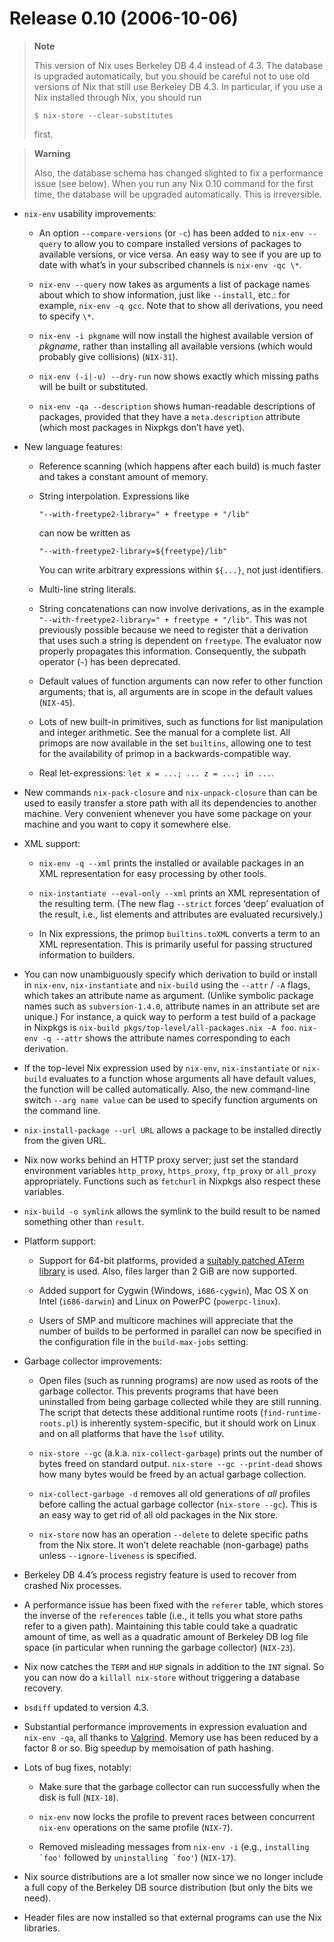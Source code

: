 # Release 0.10 (2006-10-06)

> **Note**
> 
> This version of Nix uses Berkeley DB 4.4 instead of 4.3. The database
> is upgraded automatically, but you should be careful not to use old
> versions of Nix that still use Berkeley DB 4.3. In particular, if you
> use a Nix installed through Nix, you should run
> 
>     $ nix-store --clear-substitutes
> 
> first.

> **Warning**
> 
> Also, the database schema has changed slighted to fix a performance
> issue (see below). When you run any Nix 0.10 command for the first
> time, the database will be upgraded automatically. This is
> irreversible.

  - `nix-env` usability improvements:
    
      - An option `--compare-versions` (or `-c`) has been added to
        `nix-env
                                                        --query` to allow you to compare installed versions of packages
        to available versions, or vice versa. An easy way to see if you
        are up to date with what’s in your subscribed channels is
        `nix-env -qc \*`.
    
      - `nix-env --query` now takes as arguments a list of package names
        about which to show information, just like `--install`, etc.:
        for example, `nix-env -q gcc`. Note that to show all
        derivations, you need to specify `\*`.
    
      - `nix-env -i
                                                        pkgname` will now install the highest available version of
        *pkgname*, rather than installing all available versions (which
        would probably give collisions) (`NIX-31`).
    
      - `nix-env (-i|-u) --dry-run` now shows exactly which missing
        paths will be built or substituted.
    
      - `nix-env -qa --description` shows human-readable descriptions of
        packages, provided that they have a `meta.description` attribute
        (which most packages in Nixpkgs don’t have yet).

  - New language features:
    
      - Reference scanning (which happens after each build) is much
        faster and takes a constant amount of memory.
    
      - String interpolation. Expressions like
        
            "--with-freetype2-library=" + freetype + "/lib"
        
        can now be written as
        
            "--with-freetype2-library=${freetype}/lib"
        
        You can write arbitrary expressions within `${...}`, not just
        identifiers.
    
      - Multi-line string literals.
    
      - String concatenations can now involve derivations, as in the
        example `"--with-freetype2-library="
                                                        + freetype + "/lib"`. This was not previously possible because
        we need to register that a derivation that uses such a string is
        dependent on `freetype`. The evaluator now properly propagates
        this information. Consequently, the subpath operator (`~`) has
        been deprecated.
    
      - Default values of function arguments can now refer to other
        function arguments; that is, all arguments are in scope in the
        default values (`NIX-45`).
    
      - Lots of new built-in primitives, such as functions for list
        manipulation and integer arithmetic. See the manual for a
        complete list. All primops are now available in the set
        `builtins`, allowing one to test for the availability of primop
        in a backwards-compatible way.
    
      - Real let-expressions: `let x = ...;
                                                        ... z = ...; in ...`.

  - New commands `nix-pack-closure` and `nix-unpack-closure` than can be
    used to easily transfer a store path with all its dependencies to
    another machine. Very convenient whenever you have some package on
    your machine and you want to copy it somewhere else.

  - XML support:
    
      - `nix-env -q --xml` prints the installed or available packages in
        an XML representation for easy processing by other tools.
    
      - `nix-instantiate --eval-only
                                                        --xml` prints an XML representation of the resulting term. (The
        new flag `--strict` forces ‘deep’ evaluation of the result,
        i.e., list elements and attributes are evaluated recursively.)
    
      - In Nix expressions, the primop `builtins.toXML` converts a term
        to an XML representation. This is primarily useful for passing
        structured information to builders.

  - You can now unambiguously specify which derivation to build or
    install in `nix-env`, `nix-instantiate` and `nix-build` using the
    `--attr` / `-A` flags, which takes an attribute name as argument.
    (Unlike symbolic package names such as `subversion-1.4.0`, attribute
    names in an attribute set are unique.) For instance, a quick way to
    perform a test build of a package in Nixpkgs is `nix-build
            pkgs/top-level/all-packages.nix -A
            foo`. `nix-env -q
            --attr` shows the attribute names corresponding to each derivation.

  - If the top-level Nix expression used by `nix-env`, `nix-instantiate`
    or `nix-build` evaluates to a function whose arguments all have
    default values, the function will be called automatically. Also, the
    new command-line switch `--arg
            name
            value` can be used to specify function arguments on the command
    line.

  - `nix-install-package --url
            URL` allows a package to be installed directly from the given URL.

  - Nix now works behind an HTTP proxy server; just set the standard
    environment variables `http_proxy`, `https_proxy`, `ftp_proxy` or
    `all_proxy` appropriately. Functions such as `fetchurl` in Nixpkgs
    also respect these variables.

  - `nix-build -o
            symlink` allows the symlink to the build result to be named
    something other than `result`.

  - Platform support:
    
      - Support for 64-bit platforms, provided a [suitably patched ATerm
        library](http://bugzilla.sen.cwi.nl:8080/show_bug.cgi?id=606) is
        used. Also, files larger than 2 GiB are now supported.
    
      - Added support for Cygwin (Windows, `i686-cygwin`), Mac OS X on
        Intel (`i686-darwin`) and Linux on PowerPC (`powerpc-linux`).
    
      - Users of SMP and multicore machines will appreciate that the
        number of builds to be performed in parallel can now be
        specified in the configuration file in the `build-max-jobs`
        setting.

  - Garbage collector improvements:
    
      - Open files (such as running programs) are now used as roots of
        the garbage collector. This prevents programs that have been
        uninstalled from being garbage collected while they are still
        running. The script that detects these additional runtime roots
        (`find-runtime-roots.pl`) is inherently system-specific, but it
        should work on Linux and on all platforms that have the `lsof`
        utility.
    
      - `nix-store --gc` (a.k.a. `nix-collect-garbage`) prints out the
        number of bytes freed on standard output. `nix-store
                                                        --gc --print-dead` shows how many bytes would be freed by an
        actual garbage collection.
    
      - `nix-collect-garbage -d` removes all old generations of *all*
        profiles before calling the actual garbage collector (`nix-store
                                                        --gc`). This is an easy way to get rid of all old packages in
        the Nix store.
    
      - `nix-store` now has an operation `--delete` to delete specific
        paths from the Nix store. It won’t delete reachable
        (non-garbage) paths unless `--ignore-liveness` is specified.

  - Berkeley DB 4.4’s process registry feature is used to recover from
    crashed Nix processes.

  - A performance issue has been fixed with the `referer` table, which
    stores the inverse of the `references` table (i.e., it tells you
    what store paths refer to a given path). Maintaining this table
    could take a quadratic amount of time, as well as a quadratic amount
    of Berkeley DB log file space (in particular when running the
    garbage collector) (`NIX-23`).

  - Nix now catches the `TERM` and `HUP` signals in addition to the
    `INT` signal. So you can now do a `killall
            nix-store` without triggering a database recovery.

  - `bsdiff` updated to version 4.3.

  - Substantial performance improvements in expression evaluation and
    `nix-env -qa`, all thanks to [Valgrind](http://valgrind.org/).
    Memory use has been reduced by a factor 8 or so. Big speedup by
    memoisation of path hashing.

  - Lots of bug fixes, notably:
    
      - Make sure that the garbage collector can run successfully when
        the disk is full (`NIX-18`).
    
      - `nix-env` now locks the profile to prevent races between
        concurrent `nix-env` operations on the same profile (`NIX-7`).
    
      - Removed misleading messages from `nix-env -i` (e.g.,
        ``installing
                                                        `foo'`` followed by ``uninstalling
                                                        `foo'``) (`NIX-17`).

  - Nix source distributions are a lot smaller now since we no longer
    include a full copy of the Berkeley DB source distribution (but only
    the bits we need).

  - Header files are now installed so that external programs can use the
    Nix libraries.
